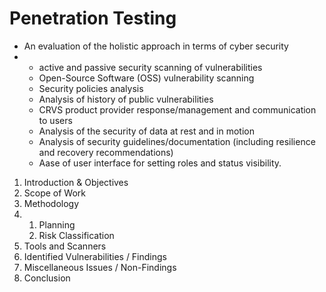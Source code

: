 # Penetration Testing

* An evaluation of the holistic approach in terms of cyber security
*
  * active and passive security scanning of vulnerabilities
  * Open-Source Software (OSS) vulnerability scanning
  * Security policies analysis
  * Analysis of history of public vulnerabilities
  * CRVS product provider response/management and communication to users
  * Analysis of the security of data at rest and in motion
  * Analysis of security guidelines/documentation (including resilience and recovery recommendations)
  * Aase of user interface for setting roles and status visibility.

1. Introduction & Objectives
2. Scope of Work
3. Methodology
4.
   1. Planning
   2. Risk Classification
5. Tools and Scanners
6. Identified Vulnerabilities / Findings
7. Miscellaneous Issues / Non-Findings
8. Conclusion
